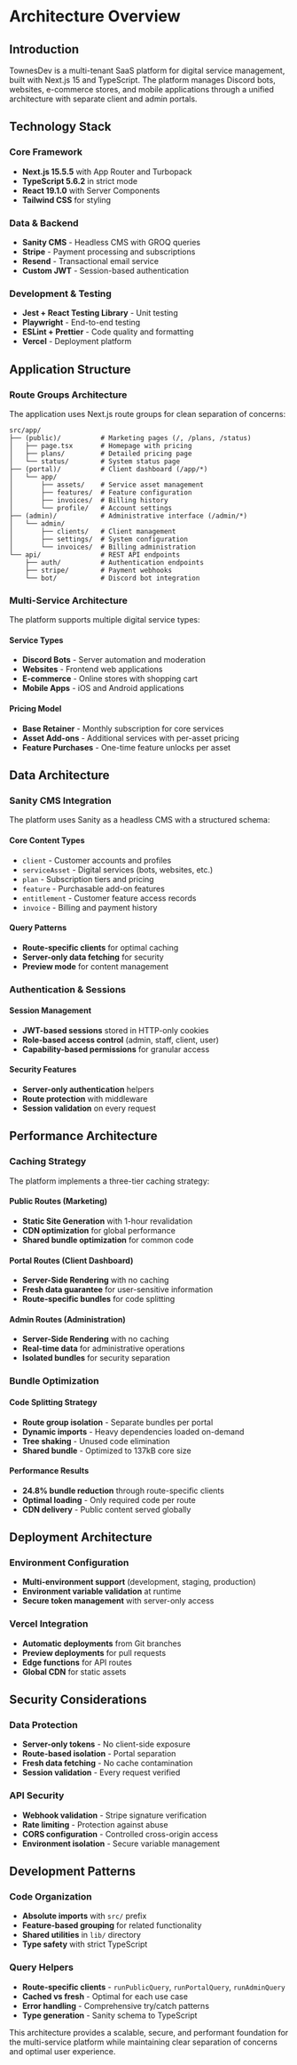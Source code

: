 # Architecture Overview

## Introduction

TownesDev is a multi-tenant SaaS platform for digital service management, built with Next.js 15 and TypeScript. The platform manages Discord bots, websites, e-commerce stores, and mobile applications through a unified architecture with separate client and admin portals.

## Technology Stack

### Core Framework
- **Next.js 15.5.5** with App Router and Turbopack
- **TypeScript 5.6.2** in strict mode
- **React 19.1.0** with Server Components
- **Tailwind CSS** for styling

### Data & Backend
- **Sanity CMS** - Headless CMS with GROQ queries
- **Stripe** - Payment processing and subscriptions
- **Resend** - Transactional email service
- **Custom JWT** - Session-based authentication

### Development & Testing
- **Jest + React Testing Library** - Unit testing
- **Playwright** - End-to-end testing
- **ESLint + Prettier** - Code quality and formatting
- **Vercel** - Deployment platform

## Application Structure

### Route Groups Architecture

The application uses Next.js route groups for clean separation of concerns:

```
src/app/
├── (public)/          # Marketing pages (/, /plans, /status)
│   ├── page.tsx       # Homepage with pricing
│   ├── plans/         # Detailed pricing page
│   └── status/        # System status page
├── (portal)/          # Client dashboard (/app/*)
│   └── app/
│       ├── assets/    # Service asset management
│       ├── features/  # Feature configuration
│       ├── invoices/  # Billing history
│       └── profile/   # Account settings
├── (admin)/           # Administrative interface (/admin/*)
│   └── admin/
│       ├── clients/   # Client management
│       ├── settings/  # System configuration
│       └── invoices/  # Billing administration
└── api/               # REST API endpoints
    ├── auth/          # Authentication endpoints
    ├── stripe/        # Payment webhooks
    └── bot/           # Discord bot integration
```

### Multi-Service Architecture

The platform supports multiple digital service types:

#### Service Types
- **Discord Bots** - Server automation and moderation
- **Websites** - Frontend web applications
- **E-commerce** - Online stores with shopping cart
- **Mobile Apps** - iOS and Android applications

#### Pricing Model
- **Base Retainer** - Monthly subscription for core services
- **Asset Add-ons** - Additional services with per-asset pricing
- **Feature Purchases** - One-time feature unlocks per asset

## Data Architecture

### Sanity CMS Integration

The platform uses Sanity as a headless CMS with a structured schema:

#### Core Content Types
- `client` - Customer accounts and profiles
- `serviceAsset` - Digital services (bots, websites, etc.)
- `plan` - Subscription tiers and pricing
- `feature` - Purchasable add-on features
- `entitlement` - Customer feature access records
- `invoice` - Billing and payment history

#### Query Patterns
- **Route-specific clients** for optimal caching
- **Server-only data fetching** for security
- **Preview mode** for content management

### Authentication & Sessions

#### Session Management
- **JWT-based sessions** stored in HTTP-only cookies
- **Role-based access control** (admin, staff, client, user)
- **Capability-based permissions** for granular access

#### Security Features
- **Server-only authentication** helpers
- **Route protection** with middleware
- **Session validation** on every request

## Performance Architecture

### Caching Strategy

The platform implements a three-tier caching strategy:

#### Public Routes (Marketing)
- **Static Site Generation** with 1-hour revalidation
- **CDN optimization** for global performance
- **Shared bundle optimization** for common code

#### Portal Routes (Client Dashboard)
- **Server-Side Rendering** with no caching
- **Fresh data guarantee** for user-sensitive information
- **Route-specific bundles** for code splitting

#### Admin Routes (Administration)
- **Server-Side Rendering** with no caching
- **Real-time data** for administrative operations
- **Isolated bundles** for security separation

### Bundle Optimization

#### Code Splitting Strategy
- **Route group isolation** - Separate bundles per portal
- **Dynamic imports** - Heavy dependencies loaded on-demand
- **Tree shaking** - Unused code elimination
- **Shared bundle** - Optimized to 137kB core size

#### Performance Results
- **24.8% bundle reduction** through route-specific clients
- **Optimal loading** - Only required code per route
- **CDN delivery** - Public content served globally

## Deployment Architecture

### Environment Configuration
- **Multi-environment support** (development, staging, production)
- **Environment variable validation** at runtime
- **Secure token management** with server-only access

### Vercel Integration
- **Automatic deployments** from Git branches
- **Preview deployments** for pull requests
- **Edge functions** for API routes
- **Global CDN** for static assets

## Security Considerations

### Data Protection
- **Server-only tokens** - No client-side exposure
- **Route-based isolation** - Portal separation
- **Fresh data fetching** - No cache contamination
- **Session validation** - Every request verified

### API Security
- **Webhook validation** - Stripe signature verification
- **Rate limiting** - Protection against abuse
- **CORS configuration** - Controlled cross-origin access
- **Environment isolation** - Secure variable management

## Development Patterns

### Code Organization
- **Absolute imports** with `src/` prefix
- **Feature-based grouping** for related functionality
- **Shared utilities** in `lib/` directory
- **Type safety** with strict TypeScript

### Query Helpers
- **Route-specific clients** - `runPublicQuery`, `runPortalQuery`, `runAdminQuery`
- **Cached vs fresh** - Optimal for each use case
- **Error handling** - Comprehensive try/catch patterns
- **Type generation** - Sanity schema to TypeScript

This architecture provides a scalable, secure, and performant foundation for the multi-service platform while maintaining clear separation of concerns and optimal user experience.